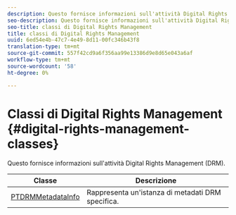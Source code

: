 ```yaml
---
description: Questo fornisce informazioni sull'attività Digital Rights Management (DRM).
seo-description: Questo fornisce informazioni sull'attività Digital Rights Management (DRM).
seo-title: classi di Digital Rights Management
title: classi di Digital Rights Management
uuid: 6ed54e4b-47c7-4e49-8d11-00fc346b43f8
translation-type: tm+mt
source-git-commit: 557f42cd9a6f356aa99e13386d9e8d65e043a6af
workflow-type: tm+mt
source-wordcount: '58'
ht-degree: 0%

---
```



# Classi di Digital Rights Management {#digital-rights-management-classes}

Questo fornisce informazioni sull&#39;attività Digital Rights Management (DRM).

| **Classe** | **Descrizione** |
|---|---|
| [PTDRMMetadataInfo](https://help.adobe.com/en_US/primetime/api/psdk/appledoc/Classes/PTDRMMetadataInfo.html) | Rappresenta un&#39;istanza di metadati DRM specifica. |
